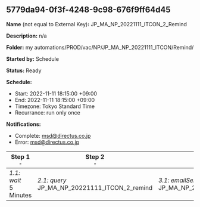## 5779da94-0f3f-4248-9c98-676f9ff64d45

**Name** (not equal to External Key)**:** JP_MA_NP_20221111_ITCON_2_Remind

**Description:** n/a

**Folder:** my automations/PROD/vac/NP/JP_MA_NP_20221111_ITCON/Remind/

**Started by:** Schedule

**Status:** Ready

**Schedule:**

* Start: 2022-11-11 18:15:00 +09:00
* End: 2022-11-11 18:15:00 +09:00
* Timezone: Tokyo Standard Time
* Recurrance: run only once

**Notifications:**

* Complete: msd@directus.co.jp
* Error: msd@directus.co.jp

| Step 1<br>_<small>-</small>_ | Step 2<br>_<small>-</small>_ | Step 3<br>_<small>-</small>_ |
| --- | --- | --- |
| _1.1: wait_<br>5 Minutes | _2.1: query_<br>JP_MA_NP_20221111_ITCON_2_remind | _3.1: emailSend_<br>JP_MA_NP_20221111_ITCON_2_remind |
